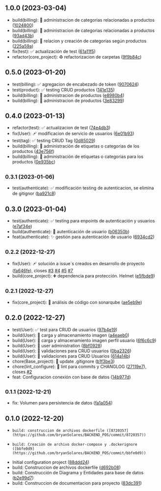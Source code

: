 ## 1.0.0 (2023-03-04)

* build(billing): :construction_worker: administracion de categorias relacionadas a productos ([1024800](https://github.com/bryanSolares/BACKEND_POS/commit/1024800))
* build(billing): :construction_worker: administracion de categorias relacionadas a productos ([93ad43b](https://github.com/bryanSolares/BACKEND_POS/commit/93ad43b))
* build(billing): :construction_worker: relacion y creación de categorias según productos ([225a59a](https://github.com/bryanSolares/BACKEND_POS/commit/225a59a))
* fix(test): :white_check_mark: actualización de test ([61a11f5](https://github.com/bryanSolares/BACKEND_POS/commit/61a11f5))
* refactor(core_project): :recycle: refactorizacion de carpetas ([9f9b84c](https://github.com/bryanSolares/BACKEND_POS/commit/9f9b84c))



## 0.5.0 (2023-01-20)

* test(billing): :white_check_mark: agregacion de encabezado de token ([9070624](https://github.com/bryanSolares/BACKEND_POS/commit/9070624))
* test(product): :white_check_mark: testing CRUD productos ([141e135](https://github.com/bryanSolares/BACKEND_POS/commit/141e135))
* build(billing): :construction_worker: administracion de productos ([e8980b4](https://github.com/bryanSolares/BACKEND_POS/commit/e8980b4))
* build(billing): :construction_worker: administracion de productos ([3e83299](https://github.com/bryanSolares/BACKEND_POS/commit/3e83299))



## 0.4.0 (2023-01-13)

* refactor(test): :white_check_mark: actualizacion de test ([74e4db3](https://github.com/bryanSolares/BACKEND_POS/commit/74e4db3))
* fix(User): :adhesive_bandage: modificacion de servicio de usuarios ([6e01b93](https://github.com/bryanSolares/BACKEND_POS/commit/6e01b93))
* test(tag): :white_check_mark: testing CRUD Tag ([0d85029](https://github.com/bryanSolares/BACKEND_POS/commit/0d85029))
* build(billing): :construction_worker: administración de etiquetas o categorias de los productos ([43e756f](https://github.com/bryanSolares/BACKEND_POS/commit/43e756f))
* build(billing): :construction_worker: administración de etiquetas o categorias para los productos ([0e935bc](https://github.com/bryanSolares/BACKEND_POS/commit/0e935bc))



## <small>0.3.1 (2023-01-06)</small>

* test(authenticate): :white_check_mark: modificación testing de autenticacion, se elimina de gitignor ([ba921c8](https://github.com/bryanSolares/BACKEND_POS/commit/ba921c8))



## 0.3.0 (2023-01-04)

* test(authenticate): :white_check_mark: testing para enpoints de autenticación y usuarios ([e7af34e](https://github.com/bryanSolares/BACKEND_POS/commit/e7af34e))
* build(authenticate): :construction: autenticación de usuario ([b06350b](https://github.com/bryanSolares/BACKEND_POS/commit/b06350b))
* feat(authenticate): :sparkles: gestión para autenticación de usuario ([6934cd2](https://github.com/bryanSolares/BACKEND_POS/commit/6934cd2))



## <small>0.2.2 (2022-12-27)</small>

* fix(User): :adhesive_bandage: solución a issue´s creados en desarrollo de proyecto ([fa646fe](https://github.com/bryanSolares/BACKEND_POS/commit/fa646fe)), closes [#3](https://github.com/bryanSolares/BACKEND_POS/issues/3) [#4](https://github.com/bryanSolares/BACKEND_POS/issues/4) [#5](https://github.com/bryanSolares/BACKEND_POS/issues/5) [#7](https://github.com/bryanSolares/BACKEND_POS/issues/7)
* build(core_project): :heavy_plus_sign: dependencia para protección. Helmet ([e5fbde9](https://github.com/bryanSolares/BACKEND_POS/commit/e5fbde9))



## <small>0.2.1 (2022-12-27)</small>

* fix(core_project): :rotating_light: análisis de código con sonarqube ([ae5eb9e](https://github.com/bryanSolares/BACKEND_POS/commit/ae5eb9e))



## 0.2.0 (2022-12-27)

* test(User): :white_check_mark: test para CRUD de usuarios ([97b4e19](https://github.com/bryanSolares/BACKEND_POS/commit/97b4e19))
* build(User): :construction_worker: carga y almacenamiento imagen ([a4eaeb0](https://github.com/bryanSolares/BACKEND_POS/commit/a4eaeb0))
* build(User): :construction_worker: carga y almacenamiento imagen perfil usuario ([6f6c6c9](https://github.com/bryanSolares/BACKEND_POS/commit/6f6c6c9))
* build(User): :construction_worker: user administration ([8bf0928](https://github.com/bryanSolares/BACKEND_POS/commit/8bf0928))
* build(User): :construction_worker: validaciones para CRUD usuarios ([0ba2326](https://github.com/bryanSolares/BACKEND_POS/commit/0ba2326))
* build(User): :construction_worker: validaciones para CRUD Usuarios ([614a14b](https://github.com/bryanSolares/BACKEND_POS/commit/614a14b))
* chore(Base_project): :see_no_evil: update .gitignore ([b1f3be3](https://github.com/bryanSolares/BACKEND_POS/commit/b1f3be3))
* chore(lint_configure): :rotating_light: lint para commits y CHANGLOG ([27119e7](https://github.com/bryanSolares/BACKEND_POS/commit/27119e7)), closes [#2](https://github.com/bryanSolares/BACKEND_POS/issues/2)
* feat: Configuracion conexión con base de datos ([14b977d](https://github.com/bryanSolares/BACKEND_POS/commit/14b977d))



## <small>0.1.1 (2022-12-21)</small>

* fix: Volumen para persistencia de datos ([fa1a054](https://github.com/bryanSolares/BACKEND_POS/commit/fa1a054))



## 0.1.0 (2022-12-20)

*     build: construccion de archivos dockerfile ([8720357](https://github.com/bryanSolares/BACKEND_POS/commit/8720357))
*     build: Creación de archivo docker-compose y .dockerignore ([bbfe0d9](https://github.com/bryanSolares/BACKEND_POS/commit/bbfe0d9))
* Initial configuration project ([88ddd24](https://github.com/bryanSolares/BACKEND_POS/commit/88ddd24))
* build: Construccion de archivos dockerfile ([d692b08](https://github.com/bryanSolares/BACKEND_POS/commit/d692b08))
* build: Construcción de Diagrama y Entidades para base de datos ([b2e99d7](https://github.com/bryanSolares/BACKEND_POS/commit/b2e99d7))
* build: Construccion de documentacion para proyecto ([83dc391](https://github.com/bryanSolares/BACKEND_POS/commit/83dc391))



